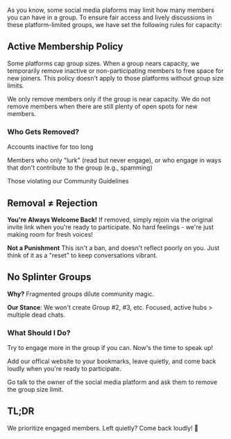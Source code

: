 As you know, some social media plaforms may limit how many members you can have in a group. To ensure fair access and lively discussions in these platform-limited groups, we have set the following rules for capacity:

## Active Membership Policy

Some platforms cap group sizes. When a group nears capacity, we temporarily remove inactive or non-participating members to free space for new joiners. This policy doesn't apply to those platforms without group size limits.

We only remove members only if the group is near capacity. We do not remove members when there are still plenty of open spots for new members.

### Who Gets Removed?

Accounts inactive for too long

Members who only "lurk" (read but never engage), or who engage in ways that don't contribute to the group (e.g., spamming)

Those violating our Community Guidelines

## Removal ≠ Rejection

**You're Always Welcome Back!** If removed, simply rejoin via the original invite link when you're ready to participate. No hard feelings - we're just making room for fresh voices!

**Not a Punishment** This isn't a ban, and doesn't reflect poorly on you. Just think of it as a "reset" to keep conversations vibrant.

## No Splinter Groups

**Why?** Fragmented groups dilute community magic.

**Our Stance**: We won't create Group #2, #3, etc. Focused, active hubs > multiple dead chats.

### What Should I Do?

Try to engage more in the group if you can. Now's the time to speak up!

Add our offical website to your bookmarks, leave quietly, and come back loudly when you're ready to participate.

Go talk to the owner of the social media platform and ask them to remove the group size limit.

## TL;DR

We prioritize engaged members. Left quietly? Come back loudly! 🚀